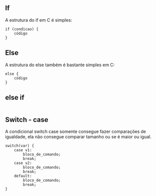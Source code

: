 ## If
A estrutura do if em C é simples:
```
if (condicao) {
	código
}
```

## Else
A estrutura do else também é bastante simples em C:
```
else {
	código
}
```

## else if

```

```

## Switch - case
A condicional switch case somente consegue fazer comparações de igualdade, ela não consegue comparar tamanho ou se é maior ou igual.
```
switch(var) {
	case v1:
		bloco_de_comando;
		break;
	case v2:
		bloco_de_comando;
		break;
	default:
		bloco_de_comando;
		break;
}
```
